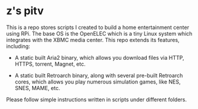 # z's pitv #

This is a repo stores scripts I created to build a home entertainment center
using RPi. The base OS is the OpenELEC which is a tiny Linux system which
integrates with the XBMC media center. This repo extends its features,
including:

* A static built Aria2 binary, which allows you download files via
  HTTP, HTTPS, torrent, Magnet, etc.

* A static built Retroarch binary, along with several pre-built Retroarch cores,
  which allows you play numerous simulation games, like NES, SNES, MAME, etc.

Please follow simple instructions written in scripts under different folders.
